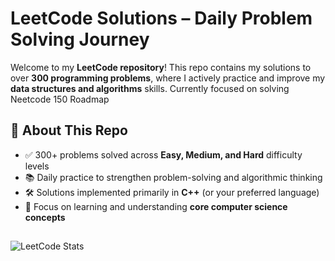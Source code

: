 # LeetCode Solutions – Daily Problem Solving Journey

Welcome to my **LeetCode repository**! This repo contains my solutions to over **300 programming problems**, where I actively practice and improve my **data structures and algorithms** skills. Currently focused on solving Neetcode 150 Roadmap

## 🌟 About This Repo
- ✅ 300+ problems solved across **Easy, Medium, and Hard** difficulty levels  
- 📚 Daily practice to strengthen problem-solving and algorithmic thinking  
- 🛠️ Solutions implemented primarily in **C++** (or your preferred language)  
- 🧠 Focus on learning and understanding **core computer science concepts**  


## 
![LeetCode Stats](https://leetcard.jacoblin.cool/jerehirvonen?theme=dark&font=Abel)
